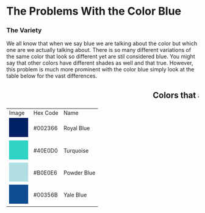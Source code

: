 <HTML>

<head>
<h1> The Problems With the Color Blue </h1>
</head>

<body>
<h3> The Variety </h3>
<p> We all know that when we say blue we are talking about the color but which one are we actually talking about. There is so many different variations of the same color that look so different yet are stil considered blue. You might say that other colors have different shades as well and that true. However, this problem is much more prominent with the color blue simply look at the table below for the vast differences.  </p>

<table> 
<h2><marquee> Colors that are blue but not really blue (insane moving text 😱😱😱) </marquee></h2>
<tr>
  <td> Image </td>
  <td> Hex Code</td>
  <td> Name</td>
</tr>
<tr> 
  <td> <img src = "royalblue.jpg" alt ="Royal Blue" width = 50 height = 50> </td>
  <td>  #002366  </td>
  <td> Royal Blue </td>
</tr>
<tr>
  <td> <img src = "turquoise.jpg" alt = "Turquoise" width = 50 height = 50> </td>
  <td> #40E0D0  </td>
  <td> Turquoise </td>
</tr>
<tr>
  <td> <img src = "powderblue.jpg" alt = "Powder Blue" width = 50 height = 50> </td>
  <td> #B0E0E6 </td>
  <td> Powder Blue </td>
</tr>
  <tr>
  <td> <img src = "yaleblue.jpg" alt = "Yale Blue" width = 50 height = 50> </td>
  <td> #00356B </td>
  <td> Yale Blue </td>
</tr>
</table>
</body>
</HTML>

